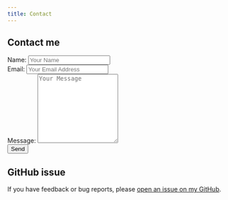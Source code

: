 ```yaml
---
title: Contact
---
```


## Contact me
<div class="container">
  <form target="_blank" action="https://formsubmit.co/el/nijove" method="POST">
    <div class="form-group">
      <div class="form-row">
        <div class="col">
          Name: <input type="text" name="name" class="form-control" placeholder="Your Name" required>
        </div>
        <div class="col">
          Email: <input type="email" name="email" class="form-control" placeholder="Your Email Address" required>
        </div>
      </div>
    </div>
    <div class="form-group">
      Message: <textarea placeholder="Your Message" class="form-control" name="message" rows="10" required></textarea>
    </div>
    <button type="submit" class="btn btn-lg btn-dark btn-block">Send</button>
  </form>
</div>

## GitHub issue
If you have feedback or bug reports, please [open an issue on my GitHub](https://github.com/streats/streats.github.io/issues). 
